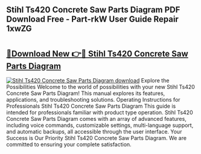 ## Stihl Ts420 Concrete Saw Parts Diagram PDF Download Free - Part-rkW User Guide Repair 1xwZG

# <h2><a href="http://dfnh2o.blite.top/?on=Stihl+Ts420+Concrete+Saw+Parts+Diagram">🔗Download New 👉🔴 Stihl Ts420 Concrete Saw Parts Diagram</a></h2>

[![Stihl Ts420 Concrete Saw Parts Diagram download](https://i.imgur.com/lujVjoI.png)](http://dfnh2o.blite.top/?on=Stihl+Ts420+Concrete+Saw+Parts+Diagram)
Explore the Possibilities Welcome to the world of possibilities with your new Stihl Ts420 Concrete Saw Parts Diagram! This manual explores its features, applications, and troubleshooting solutions. Operating Instructions for Professionals Stihl Ts420 Concrete Saw Parts Diagram This guide is intended for professionals familiar with product type operation. Stihl Ts420 Concrete Saw Parts Diagram comes with an array of advanced features, including voice commands, customizable settings, multi-language support, and automatic backups, all accessible through the user interface. Your Success is Our Priority Stihl Ts420 Concrete Saw Parts Diagram. We are committed to ensuring your complete satisfaction.
